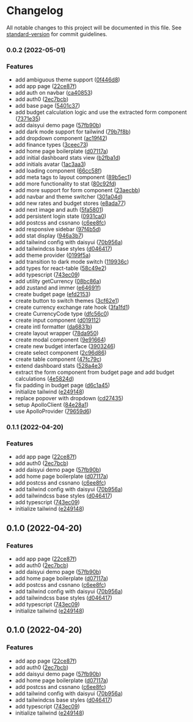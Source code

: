 # Changelog

All notable changes to this project will be documented in this file. See [standard-version](https://github.com/conventional-changelog/standard-version) for commit guidelines.

### 0.0.2 (2022-05-01)


### Features

* add ambiguous theme support ([0f446d8](https://github.com/raslan/muchfund/commit/0f446d8015573261a5337273cb4e425125e9b0e5))
* add app page ([22ce87f](https://github.com/raslan/muchfund/commit/22ce87fad3ab2e791395bccc52b08d4d7d050c92))
* add auth on navbar ([ca40853](https://github.com/raslan/muchfund/commit/ca408537795c10610fa2bf02772ae45735746783))
* add auth0 ([2ec7bcb](https://github.com/raslan/muchfund/commit/2ec7bcb6455498d145bb760b47a863087aa12323))
* add base page ([5401c37](https://github.com/raslan/muchfund/commit/5401c37d69bad010198ae94aa199373b297f1bd5))
* add budget calculation logic and use the extracted form component ([7371e35](https://github.com/raslan/muchfund/commit/7371e35bfafd05363184f6c2f94a0f7af7345636))
* add daisyui demo page ([57fb90b](https://github.com/raslan/muchfund/commit/57fb90b67f9099d572e5ba1227c5b1a47fb87e5e))
* add dark mode support for tailwind ([79b7f8b](https://github.com/raslan/muchfund/commit/79b7f8bdc474ab5a8da333f14ecebf14380d1c5b))
* add dropdown component ([ac19f42](https://github.com/raslan/muchfund/commit/ac19f4224e4873f227b92351f0f39474c7ed525c))
* add finance types ([3ceec73](https://github.com/raslan/muchfund/commit/3ceec734a548b8ae61107e378fa2c4f82b3d5781))
* add home page boilerplate ([d07117a](https://github.com/raslan/muchfund/commit/d07117a4d0c5bec7289c7438c82beaf28816fa7b))
* add initial dashboard stats view ([b2fba1d](https://github.com/raslan/muchfund/commit/b2fba1dc90da12704ccdffefaa16e6cbdd88bbd6))
* add initials avatar ([1ac3aa3](https://github.com/raslan/muchfund/commit/1ac3aa31fed55157934ffa543668e4d3afaf8eba))
* add loading component ([66cc58f](https://github.com/raslan/muchfund/commit/66cc58f3db41c4244efda0e4efbf8550e6714694))
* add meta tags to layout component ([89b5ec1](https://github.com/raslan/muchfund/commit/89b5ec1a572d1a76a0584bb339512838de5e7fdc))
* add more functionality to stat ([80c92fd](https://github.com/raslan/muchfund/commit/80c92fdef33c16a50998e07f1516bfaf90b592c3))
* add more support for form component ([23aecbb](https://github.com/raslan/muchfund/commit/23aecbb1a0677c4f6eb0731170d70c715820b80b))
* add navbar and theme switcher ([301a04d](https://github.com/raslan/muchfund/commit/301a04d0d794b75cd71a4644b838ea86e0e159bb))
* add new rates and budget stores ([e8ada77](https://github.com/raslan/muchfund/commit/e8ada778114e93a85867be8a891981e48586b507))
* add next image and auth ([5fa5801](https://github.com/raslan/muchfund/commit/5fa58010bce7675a4235164b173adc61a0d0d268))
* add persistent login state ([0931ca0](https://github.com/raslan/muchfund/commit/0931ca083ebbff68b747e8c159c944899a986f52))
* add postcss and cssnano ([c6ee8fc](https://github.com/raslan/muchfund/commit/c6ee8fca5e5a19d2a802e2502f92b8c6b3c71ec8))
* add responsive sidebar ([97f4b5d](https://github.com/raslan/muchfund/commit/97f4b5d38b8df3765d7b977a6c3695cd0afff624))
* add stat display ([946a3b7](https://github.com/raslan/muchfund/commit/946a3b7dbb3572659bf49547f5ccb80ab7d01dff))
* add tailwind config with daisyui ([70b956a](https://github.com/raslan/muchfund/commit/70b956abeb21b23c426864657a84f0981e73edd0))
* add tailwindcss base styles ([d046417](https://github.com/raslan/muchfund/commit/d046417718fe3b408adca6019b46c2e61a3f1110))
* add theme provider ([0199f5a](https://github.com/raslan/muchfund/commit/0199f5af4a1824f34730fc9cd404af595a6f0941))
* add transition to dark mode switch ([119936c](https://github.com/raslan/muchfund/commit/119936c68d09618653515d43b72733bc0d0768e1))
* add types for react-table ([58c49e2](https://github.com/raslan/muchfund/commit/58c49e2da23f1fe6f85e144982508f10c51ac9ae))
* add typescript ([743ec09](https://github.com/raslan/muchfund/commit/743ec095f119460fc89521f289102438069edfba))
* add utility getCurrency ([08bc86a](https://github.com/raslan/muchfund/commit/08bc86a5e93da81b1f207df3627abb11b89b5eca))
* add zustand and immer ([e64691f](https://github.com/raslan/muchfund/commit/e64691f5b0cff8386846da460467a97d7c6bb418))
* create budget page ([efd2153](https://github.com/raslan/muchfund/commit/efd2153e8af0c17f32f7e6293f2e2ccab1aaa78b))
* create button to switch themes ([3cf62e1](https://github.com/raslan/muchfund/commit/3cf62e14cb97289a62d0923492c2c6730066b922))
* create currency exchange rate hook ([3fa1fd1](https://github.com/raslan/muchfund/commit/3fa1fd1d79c157185cf3e03b3324f89697d1ef25))
* create CurrencyCode type ([dfc56c0](https://github.com/raslan/muchfund/commit/dfc56c0b4124f03e7b2859d0d6c332fc2e39370f))
* create input component ([d019112](https://github.com/raslan/muchfund/commit/d019112803e82cb0e40f03a294b3fb84ff2a0f41))
* create intl formatter ([da6831b](https://github.com/raslan/muchfund/commit/da6831ba55282964c3721043dedc258dd18923d7))
* create layout wrapper ([78da950](https://github.com/raslan/muchfund/commit/78da95037cc0be80ec5edb099a41fe98e0417daf))
* create modal component ([9e91664](https://github.com/raslan/muchfund/commit/9e91664f08c56633b0e0bc3f552c13150981bd9b))
* create new budget interface ([3903246](https://github.com/raslan/muchfund/commit/39032462d2c8b8bcfba153aeea172e1588910670))
* create select component ([2c96d86](https://github.com/raslan/muchfund/commit/2c96d866f8794bdbb9fac9c9037faf862bd9544a))
* create table component ([47fc79c](https://github.com/raslan/muchfund/commit/47fc79c37a911053224774ea0d91f1c964598ff0))
* extend dashboard stats ([528a4e3](https://github.com/raslan/muchfund/commit/528a4e3719b1b4086f76c61053d1b359f31c6fff))
* extract the form component from budget page and add budget calculations ([4e5824d](https://github.com/raslan/muchfund/commit/4e5824dfcdd2642d1c7aef731949cb00a90804f8))
* fix padding in budget page ([d6c1a45](https://github.com/raslan/muchfund/commit/d6c1a458f0d6c53e4ba5665210c32322deb0749c))
* initialize tailwind ([e249148](https://github.com/raslan/muchfund/commit/e249148cf366ace522bd17609efd720ace9421fb))
* replace popover with dropdown ([cd27435](https://github.com/raslan/muchfund/commit/cd274356048ce9ecf860ee0f27d75e1ea0ce9123))
* setup ApolloClient ([84e28a1](https://github.com/raslan/muchfund/commit/84e28a1d6d1259d067d5d8687e5b6e45c9c48b80))
* use ApolloProvider ([79659d6](https://github.com/raslan/muchfund/commit/79659d674bcf4a96c89014086a145f93741d76c3))

### 0.1.1 (2022-04-20)


### Features

* add app page ([22ce87f](https://github.com/raslan/muchfund/commit/22ce87fad3ab2e791395bccc52b08d4d7d050c92))
* add auth0 ([2ec7bcb](https://github.com/raslan/muchfund/commit/2ec7bcb6455498d145bb760b47a863087aa12323))
* add daisyui demo page ([57fb90b](https://github.com/raslan/muchfund/commit/57fb90b67f9099d572e5ba1227c5b1a47fb87e5e))
* add home page boilerplate ([d07117a](https://github.com/raslan/muchfund/commit/d07117a4d0c5bec7289c7438c82beaf28816fa7b))
* add postcss and cssnano ([c6ee8fc](https://github.com/raslan/muchfund/commit/c6ee8fca5e5a19d2a802e2502f92b8c6b3c71ec8))
* add tailwind config with daisyui ([70b956a](https://github.com/raslan/muchfund/commit/70b956abeb21b23c426864657a84f0981e73edd0))
* add tailwindcss base styles ([d046417](https://github.com/raslan/muchfund/commit/d046417718fe3b408adca6019b46c2e61a3f1110))
* add typescript ([743ec09](https://github.com/raslan/muchfund/commit/743ec095f119460fc89521f289102438069edfba))
* initialize tailwind ([e249148](https://github.com/raslan/muchfund/commit/e249148cf366ace522bd17609efd720ace9421fb))

## 0.1.0 (2022-04-20)


### Features

* add app page ([22ce87f](https://github.com/raslan/muchfund/commit/22ce87fad3ab2e791395bccc52b08d4d7d050c92))
* add auth0 ([2ec7bcb](https://github.com/raslan/muchfund/commit/2ec7bcb6455498d145bb760b47a863087aa12323))
* add daisyui demo page ([57fb90b](https://github.com/raslan/muchfund/commit/57fb90b67f9099d572e5ba1227c5b1a47fb87e5e))
* add home page boilerplate ([d07117a](https://github.com/raslan/muchfund/commit/d07117a4d0c5bec7289c7438c82beaf28816fa7b))
* add postcss and cssnano ([c6ee8fc](https://github.com/raslan/muchfund/commit/c6ee8fca5e5a19d2a802e2502f92b8c6b3c71ec8))
* add tailwind config with daisyui ([70b956a](https://github.com/raslan/muchfund/commit/70b956abeb21b23c426864657a84f0981e73edd0))
* add tailwindcss base styles ([d046417](https://github.com/raslan/muchfund/commit/d046417718fe3b408adca6019b46c2e61a3f1110))
* add typescript ([743ec09](https://github.com/raslan/muchfund/commit/743ec095f119460fc89521f289102438069edfba))
* initialize tailwind ([e249148](https://github.com/raslan/muchfund/commit/e249148cf366ace522bd17609efd720ace9421fb))

## 0.1.0 (2022-04-20)


### Features

* add app page ([22ce87f](https://github.com/raslan/muchfund/commit/22ce87fad3ab2e791395bccc52b08d4d7d050c92))
* add auth0 ([2ec7bcb](https://github.com/raslan/muchfund/commit/2ec7bcb6455498d145bb760b47a863087aa12323))
* add daisyui demo page ([57fb90b](https://github.com/raslan/muchfund/commit/57fb90b67f9099d572e5ba1227c5b1a47fb87e5e))
* add home page boilerplate ([d07117a](https://github.com/raslan/muchfund/commit/d07117a4d0c5bec7289c7438c82beaf28816fa7b))
* add postcss and cssnano ([c6ee8fc](https://github.com/raslan/muchfund/commit/c6ee8fca5e5a19d2a802e2502f92b8c6b3c71ec8))
* add tailwind config with daisyui ([70b956a](https://github.com/raslan/muchfund/commit/70b956abeb21b23c426864657a84f0981e73edd0))
* add tailwindcss base styles ([d046417](https://github.com/raslan/muchfund/commit/d046417718fe3b408adca6019b46c2e61a3f1110))
* add typescript ([743ec09](https://github.com/raslan/muchfund/commit/743ec095f119460fc89521f289102438069edfba))
* initialize tailwind ([e249148](https://github.com/raslan/muchfund/commit/e249148cf366ace522bd17609efd720ace9421fb))
